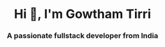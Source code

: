 <h1 align="center">Hi 👋, I'm Gowtham Tirri</h1>
<h3 align="center">A passionate fullstack developer from India</h3>
